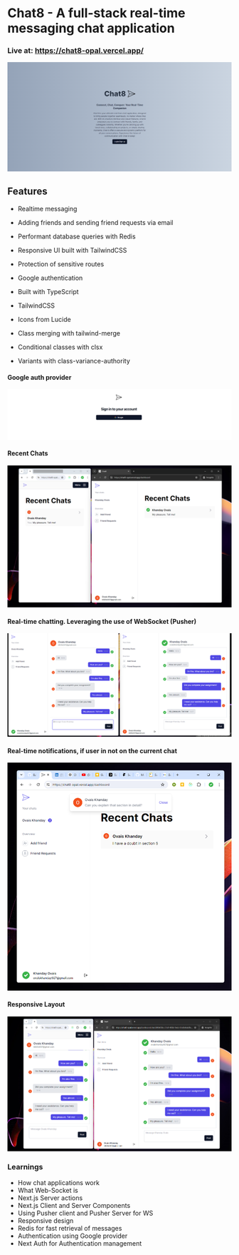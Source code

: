 
# Chat8 - A full-stack real-time messaging chat application

### Live at: <https://chat8-opal.vercel.app/>

![Hero image](https://raw.githubusercontent.com/OvaisKhanday/Markdowns/main/chat8/hero-1.png)


## Features

- Realtime messaging
- Adding friends and sending friend requests via email
- Performant database queries with Redis
- Responsive UI built with TailwindCSS
- Protection of sensitive routes
- Google authentication

- Built with TypeScript
- TailwindCSS
- Icons from Lucide

- Class merging with tailwind-merge
- Conditional classes with clsx
- Variants with class-variance-authority

#### Google auth provider

![Login](https://raw.githubusercontent.com/OvaisKhanday/Markdowns/main/chat8/auth-login-1.png)

#### Recent Chats

![enter image description here](https://raw.githubusercontent.com/OvaisKhanday/Markdowns/main/chat8/recent-chats-1.png)

#### Real-time chatting. Leveraging the use of WebSocket (Pusher)

![enter image description here](https://raw.githubusercontent.com/OvaisKhanday/Markdowns/main/chat8/real-time-chat-1.png)

#### Real-time notifications, if user in not on the current chat

![Notification](https://raw.githubusercontent.com/OvaisKhanday/Markdowns/main/chat8/notify-1.png)

#### Responsive Layout

![Responsive Layout](https://raw.githubusercontent.com/OvaisKhanday/Markdowns/main/chat8/responsive-layout-1.png)


### Learnings

- How chat applications work
- What Web-Socket is
- Next.js Server actions
- Next.js Client and Server Components
- Using Pusher client and Pusher Server for WS
- Responsive design
- Redis for fast retrieval of messages
- Authentication using Google provider
- Next Auth for Authentication management
